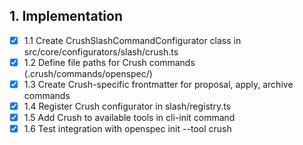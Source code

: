 ## 1. Implementation
- [x] 1.1 Create CrushSlashCommandConfigurator class in src/core/configurators/slash/crush.ts
- [x] 1.2 Define file paths for Crush commands (.crush/commands/openspec/)
- [x] 1.3 Create Crush-specific frontmatter for proposal, apply, archive commands
- [x] 1.4 Register Crush configurator in slash/registry.ts
- [x] 1.5 Add Crush to available tools in cli-init command
- [x] 1.6 Test integration with openspec init --tool crush